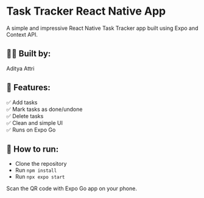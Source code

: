 # Task Tracker React Native App

A simple and impressive React Native Task Tracker app built using Expo and Context API.

## 👨‍💻 Built by:
Aditya Attri

## 🚀 Features:
✅ Add tasks  
✅ Mark tasks as done/undone  
✅ Delete tasks  
✅ Clean and simple UI  
✅ Runs on Expo Go

## 📱 How to run:
- Clone the repository
- Run `npm install`
- Run `npx expo start`

Scan the QR code with Expo Go app on your phone.



